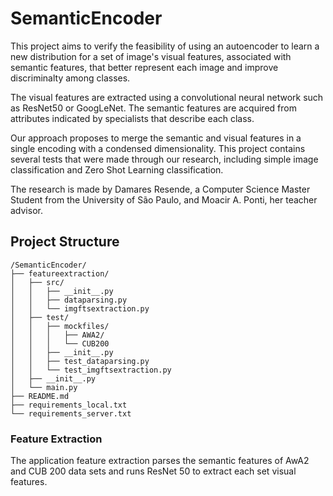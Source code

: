 # SemanticEncoder

This project aims to verify the feasibility of using an autoencoder to learn a new distribution for a set of image's 
visual features, associated with semantic features, that better represent each image and improve discriminalty among 
classes. 

The visual features are extracted using a convolutional neural network such as ResNet50 or GoogLeNet. The semantic 
features are acquired from attributes indicated by specialists that describe each class.

Our approach proposes to merge the semantic and visual features in a single encoding with a condensed dimensionality. 
This project contains several tests that were made through our research, including simple image classification and 
Zero Shot Learning classification. 

The research is made by Damares Resende, a Computer Science Master Student from the University of São Paulo, and Moacir 
A. Ponti, her teacher advisor.

## Project Structure

```buildoutcfg
/SemanticEncoder/
├── featureextraction/
│   ├── src/
│   │   ├── __init__.py
│   │   ├── dataparsing.py
│   │   └── imgftsextraction.py
│   ├── test/
│   │   ├── mockfiles/
│   │   │   ├── AWA2/
│   │   │   └── CUB200
│   │   ├── __init__.py
│   │   ├── test_dataparsing.py
│   │   └── test_imgftsextraction.py
│   ├── __init__.py
│   └── main.py
├── README.md
├── requirements_local.txt
└── requirements_server.txt
```

### Feature Extraction

The application feature extraction parses the semantic features of AwA2 and CUB 200 data sets and runs ResNet 50 to 
extract each set visual features.   
      